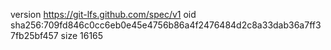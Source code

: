version https://git-lfs.github.com/spec/v1
oid sha256:709fd846c0cc6eb0e45e4756b86a4f2476484d2c8a33dab36a7ff37fb25bf457
size 16165

